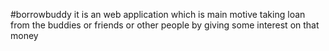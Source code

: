 #borrowbuddy it is an web application which is main motive taking loan from the buddies or friends or other people by giving some interest on that money 
